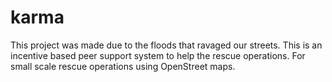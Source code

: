 # karma

This project was made due to the floods that ravaged our streets. 
This is an incentive based peer support system to help the rescue operations. For small scale rescue operations using OpenStreet maps.
